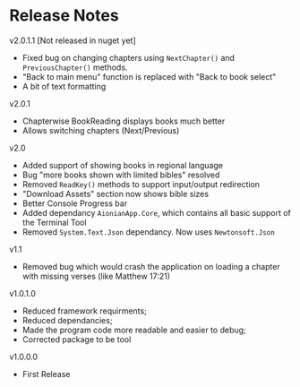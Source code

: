 # Release Notes

v2.0.1.1 [Not released in nuget yet]

- Fixed bug on changing chapters using `NextChapter()` and `PreviousChapter()` methods.
- "Back to main menu" function is replaced with "Back to book select"
- A bit of text formatting

v2.0.1

- Chapterwise BookReading displays books much better
- Allows switching chapters (Next/Previous)

v2.0

- Added support of showing books in regional language
- Bug "more books shown with limited bibles" resolved
- Removed `ReadKey()` methods to support input/output redirection
- "Download Assets" section now shows bible sizes
- Better Console Progress bar
- Added dependancy `AionianApp.Core`, which contains all basic support of the Terminal Tool
- Removed `System.Text.Json` dependancy. Now uses `Newtonsoft.Json`

v1.1
* Removed bug which would crash the application on loading a chapter with missing verses (like Matthew 17:21)

v1.0.1.0
*	Reduced framework requirments;
*	Reduced dependancies; 
*	Made the program code more readable and easier to debug;
*	Corrected package to be tool

v1.0.0.0 
*	First Release